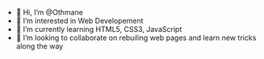 - 👋 Hi, I’m @Othmane
- 👀 I’m interested in Web Developement
- 🌱 I’m currently learning HTML5, CSS3, JavaScript
- 💞️ I’m looking to collaborate on rebuiling web pages and learn new tricks along the way

<!---📫 How to reach me --->


<!---
Othmane/Othmane is a ✨ special ✨ repository because its `README.md` (this file) appears on your GitHub profile.
You can click the Preview link to take a look at your changes.
--->
